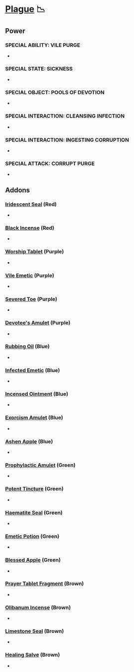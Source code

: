 # [Plague](<https://deadbydaylight.wiki.gg/wiki/Adiris>) 📉

## Power

### SPECIAL ABILITY: VILE PURGE

-


### SPECIAL STATE: SICKNESS

-


### SPECIAL OBJECT: POOLS OF DEVOTION

-


### SPECIAL INTERACTION: CLEANSING INFECTION

-


### SPECIAL INTERACTION: INGESTING CORRUPTION

-


### SPECIAL ATTACK: CORRUPT PURGE

-


## Addons

### [Iridescent Seal](<https://deadbydaylight.wiki.gg/wiki/Iridescent_Seal>) (Red)

-


### [Black Incense](<https://deadbydaylight.wiki.gg/wiki/Black_Incense>) (Red)

-


### [Worship Tablet](<https://deadbydaylight.wiki.gg/wiki/Worship_Tablet>) (Purple)

-


### [Vile Emetic](<https://deadbydaylight.wiki.gg/wiki/Vile_Emetic>) (Purple)

-


### [Severed Toe](<https://deadbydaylight.wiki.gg/wiki/Severed_Toe>) (Purple)

-


### [Devotee's Amulet](<https://deadbydaylight.wiki.gg/wiki/Devotee%27s_Amulet>) (Purple)

-


### [Rubbing Oil](<https://deadbydaylight.wiki.gg/wiki/Rubbing_Oil>) (Blue)

-


### [Infected Emetic](<https://deadbydaylight.wiki.gg/wiki/Infected_Emetic>) (Blue)

-


### [Incensed Ointment](<https://deadbydaylight.wiki.gg/wiki/Incensed_Ointment>) (Blue)

-


### [Exorcism Amulet](<https://deadbydaylight.wiki.gg/wiki/Exorcism_Amulet>) (Blue)

-


### [Ashen Apple](<https://deadbydaylight.wiki.gg/wiki/Ashen_Apple>) (Blue)

-


### [Prophylactic Amulet](<https://deadbydaylight.wiki.gg/wiki/Prophylactic_Amulet>) (Green)

-


### [Potent Tincture](<https://deadbydaylight.wiki.gg/wiki/Potent_Tincture>) (Green)

-


### [Haematite Seal](<https://deadbydaylight.wiki.gg/wiki/Haematite_Seal>) (Green)

-


### [Emetic Potion](<https://deadbydaylight.wiki.gg/wiki/Emetic_Potion>) (Green)

-


### [Blessed Apple](<https://deadbydaylight.wiki.gg/wiki/Blessed_Apple>) (Green)

-


### [Prayer Tablet Fragment](<https://deadbydaylight.wiki.gg/wiki/Prayer_Tablet_Fragment>) (Brown)

-


### [Olibanum Incense](<https://deadbydaylight.wiki.gg/wiki/Olibanum_Incense>) (Brown)

-


### [Limestone Seal](<https://deadbydaylight.wiki.gg/wiki/Limestone_Seal>) (Brown)

-


### [Healing Salve](<https://deadbydaylight.wiki.gg/wiki/Healing_Salve>) (Brown)

-
